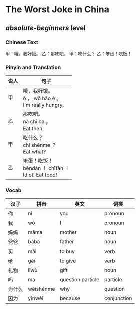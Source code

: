 # The Worst Joke in China
## *absolute-beginners* level

### Chinese Text
甲：哦，我好饿。
乙：那吃吧。
甲：吃什么？
乙：笨蛋！吃饭！

### Pinyin and Translation
|说人|句子|
|----|----|
|甲|哦，我好饿。<br />ò ， wǒ hǎo è 。<br />I'm really hungry.|
|乙|那吃吧。<br />nà chī ba 。<br />Eat then.|
|甲|吃什么？<br />chī shénme ？<br />Eat what?|
|乙|笨蛋！吃饭！<br />bèndàn ！ chīfàn ！<br />Idiot! Eat food!|
### Vocab
|汉子|拼音|英文|词类|
|----|----|----|----|
|你|nǐ|you|pronoun|
|我|wǒ|I|pronoun|
|妈妈|māma|mother|noun|
|爸爸|bàba|father|noun|
|买|mǎi|to buy|verb|
|给|gěi|to give|verb|
|礼物|lǐwù|gift|noun|
|吗|ma|question particle|particle|
|为什么|wèishénme|why|question|
|因为|yīnwèi|because|conjunction|